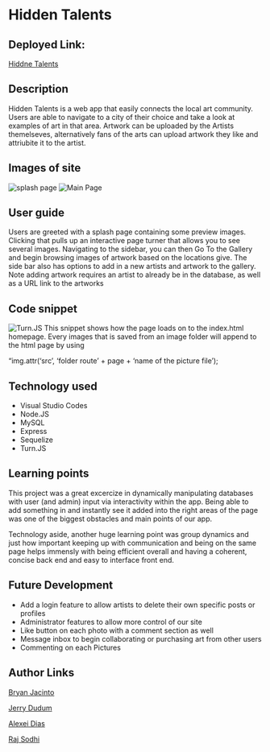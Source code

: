 # Hidden Talents
## Deployed Link:
[Hiddne Talents](https://polar-meadow-22968.herokuapp.com/)


## Description
Hidden Talents is a web app that easily connects the local art community. Users are able to navigate to a city of their choice and take a look at examples of art in that area. Artwork can be uploaded by the Artists themelseves, alternatively fans of the arts can upload artwork they like and attriubite it to the artist.


## Images of site
![splash page](https://i.imgur.com/Rfmisx6.png)
![Main Page](https://i.imgur.com/JDfjKEj.png)


## User guide
Users are greeted with a splash page containing some preview images. Clicking that pulls up an interactive page turner that allows you to see several images. Navigating to the sidebar, you can then Go To the Gallery and begin browsing images of artwork based on the locations give. The side bar also has options to add in a new artists and artwork to the gallery. Note adding artwork requires an artist to already be in the database, as well as a URL link to the artworks 


## Code snippet
![Turn.JS](https://i.imgur.com/0s1SHX1.png "Turn.JS")
This snippet shows how the page loads on to the index.html homepage. 
Every images that is saved from an image folder will append to the html page by using

“img.attr(‘src’, ‘folder route’ + page + ‘name of the picture file’);



## Technology used
* Visual Studio Codes
* Node.JS
* MySQL
* Express
* Sequelize
* Turn.JS


## Learning points
This project was a great excercize in dynamically manipulating databases with user (and admin) input via interactivity within the app. Being able to add something in and instantly see it added into the right areas of the page was one of the biggest obstacles and main points of our app. 

Technology aside, another huge learning point was group dynamics and just how important keeping up with communication and being on the same page helps immensly with being efficient overall and having a coherent, concise back end and easy to interface front end.


## Future Development
* Add a login feature to allow artists to delete their own specific posts or profiles
* Administrator features to allow more control of our site 
* Like button on each photo with a comment section as well
* Message inbox to begin collaborating or purchasing art from other users
* Commenting on each Pictures

## Author Links
[Bryan Jacinto](https://github.com/bryanjacinto1994)

[Jerry Dudum](https://github.com/Jerry-Dudum)

[Alexei Dias](https://github.com/AlexeiDias)

[Raj Sodhi](https://github.com/Rajsodhi1)





